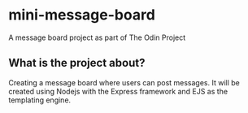 # mini-message-board
A message board project as part of The Odin Project

## What is the project about?
Creating a message board where users can post messages.
It will be created using Nodejs with the Express framework and EJS as the templating engine.
